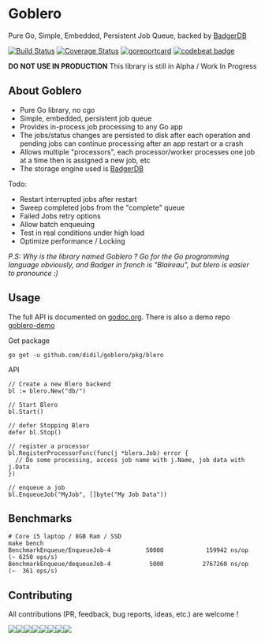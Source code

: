 # Goblero 

Pure Go, Simple, Embedded, Persistent Job Queue, backed by [BadgerDB](https://github.com/dgraph-io/badger)

[![Build Status](https://travis-ci.org/didil/goblero.svg?branch=master)](https://travis-ci.org/didil/goblero)
[![Coverage Status](https://coveralls.io/repos/github/didil/goblero/badge.svg?branch=master)](https://coveralls.io/github/didil/goblero?branch=master)
[![goreportcard](https://goreportcard.com/badge/github.com/didil/goblero)](https://goreportcard.com/report/github.com/didil/goblero)
[![codebeat badge](https://codebeat.co/badges/1d261e4f-36ff-42b5-b015-e31eb7aa7e7d)](https://codebeat.co/projects/github-com-didil-goblero-master)


**DO NOT USE IN PRODUCTION** This library is still in Alpha / Work In Progress 

## About Goblero
- Pure Go library, no cgo
- Simple, embedded, persistent job queue
- Provides in-process job processing to any Go app
- The jobs/status changes are persisted to disk after each operation and pending jobs can continue processing after an app restart or a crash
- Allows multiple "processors", each processor/worker processes one job at a time then is assigned a new job, etc
- The storage engine used is [BadgerDB](https://github.com/dgraph-io/badger)

Todo:
- Restart interrupted jobs after restart
- Sweep completed jobs from the "complete" queue
- Failed Jobs retry options
- Allow batch enqueuing
- Test in real conditions under high load
- Optimize performance / Locking

*P.S: Why is the library named Goblero ? Go for the Go programming language obviously, and Badger in french is "Blaireau", but blero is easier to pronounce :)* 

## Usage 
The full API is documented on [godoc.org](https://godoc.org/github.com/didil/goblero/pkg/blero). There is also a demo repo [goblero-demo](https://github.com/didil/goblero-demo/tree/master)

Get package
````
go get -u github.com/didil/goblero/pkg/blero
````
API

````
// Create a new Blero backend
bl := blero.New("db/")

// Start Blero
bl.Start()

// defer Stopping Blero
defer bl.Stop()

// register a processor
bl.RegisterProcessorFunc(func(j *blero.Job) error {
  // Do some processing, access job name with j.Name, job data with j.Data
})

// enqueue a job
bl.EnqueueJob("MyJob", []byte("My Job Data"))

````

## Benchmarks
````
# Core i5 laptop / 8GB Ram / SSD 
make bench
BenchmarkEnqueue/EnqueueJob-4          50000            159942 ns/op (~ 6250 ops/s)
BenchmarkEnqueue/dequeueJob-4           5000           2767260 ns/op (~  361 ops/s)

````


## Contributing
All contributions (PR, feedback, bug reports, ideas, etc.) are welcome !

[![](https://sourcerer.io/fame/didil/didil/goblero/images/0)](https://sourcerer.io/fame/didil/didil/goblero/links/0)[![](https://sourcerer.io/fame/didil/didil/goblero/images/1)](https://sourcerer.io/fame/didil/didil/goblero/links/1)[![](https://sourcerer.io/fame/didil/didil/goblero/images/2)](https://sourcerer.io/fame/didil/didil/goblero/links/2)[![](https://sourcerer.io/fame/didil/didil/goblero/images/3)](https://sourcerer.io/fame/didil/didil/goblero/links/3)[![](https://sourcerer.io/fame/didil/didil/goblero/images/4)](https://sourcerer.io/fame/didil/didil/goblero/links/4)[![](https://sourcerer.io/fame/didil/didil/goblero/images/5)](https://sourcerer.io/fame/didil/didil/goblero/links/5)[![](https://sourcerer.io/fame/didil/didil/goblero/images/6)](https://sourcerer.io/fame/didil/didil/goblero/links/6)[![](https://sourcerer.io/fame/didil/didil/goblero/images/7)](https://sourcerer.io/fame/didil/didil/goblero/links/7)